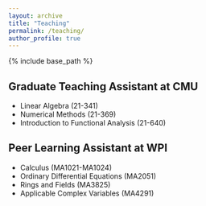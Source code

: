 ```yaml
---
layout: archive
title: "Teaching"
permalink: /teaching/
author_profile: true
---
```


{% include base_path %}

Graduate Teaching Assistant at CMU
------
* Linear Algebra (21-341)
* Numerical Methods (21-369)
* Introduction to Functional Analysis (21-640)

Peer Learning Assistant at WPI
------
* Calculus (MA1021-MA1024)
* Ordinary Differential Equations (MA2051)
* Rings and Fields (MA3825)
* Applicable Complex Variables (MA4291)
